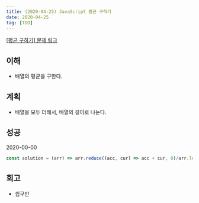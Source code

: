 ```yaml
---
title: (2020-04-25) JavaScript 평균 구하기
date: 2020-04-25
tag: [TDD]
---
```


[[평균 구하기] 문제 링크](https://programmers.co.kr/learn/courses/30/lessons/12944)

## 이해

- 배열의 평균을 구한다.

## 계획

- 배열을 모두 더해서, 배열의 길이로 나눈다.

## 성공

2020-00-00

```javascript
const solution = (arr) => arr.reduce((acc, cur) => acc + cur, 0)/arr.length;
```

## 회고

- 쉽구만
